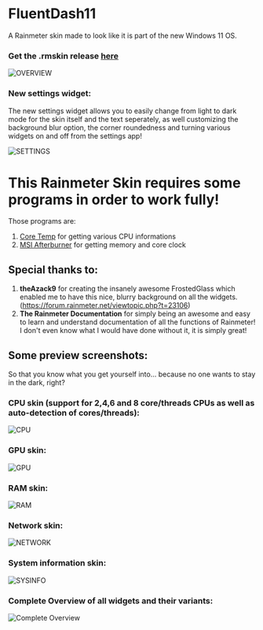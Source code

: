 

# FluentDash11
A Rainmeter skin made to look like it is part of the new Windows 11 OS.

### Get the .rmskin release [here](https://github.com/maze404/FluentDash/releases/tag/v2.1.1)

![OVERVIEW](https://raw.githubusercontent.com/maze404/FluentDash/master/FluentDash11%20Images/LightDarkMode.png "Overview")

### New settings widget:
The new settings widget allows you to easily change from light to dark mode for the skin itself and the text seperately, as well customizing the background blur option, the corner roundedness and turning various widgets on and off from the settings app!

![SETTINGS](https://raw.githubusercontent.com/maze404/FluentDash/master/FluentDash11%20Images/Settings%20Dash.png "Settings")

# This Rainmeter Skin requires some programs in order to work fully!
Those programs are:
1. [Core Temp](https://www.alcpu.com/CoreTemp/Core-Temp-setup.exe) for getting various CPU informations
2. [MSI Afterburner](http://www.guru3d.com/files-get/msi-afterburner-beta-download,33.html) for getting memory and core clock

## Special thanks to:
1. **theAzack9** for creating the insanely awesome FrostedGlass which enabled me to have this nice, blurry background on all the widgets. (https://forum.rainmeter.net/viewtopic.php?t=23106)
2. **The Rainmeter Documentation** for simply being an awesome and easy to learn and understand documentation of all the functions of Rainmeter! I don't even know what I would have done without it, it is simply great!

## Some preview screenshots:
So that you know what you get yourself into... because no one wants to stay in the dark, right?

### CPU skin (support for 2,4,6 and 8 core/threads CPUs as well as auto-detection of cores/threads):
![CPU](https://raw.githubusercontent.com/maze404/FluentDash/FluentDash11/FluentDash11%20Images/CPU%20Dash.png "CPU widget")

### GPU skin:
![GPU](https://raw.githubusercontent.com/maze404/FluentDash/FluentDash11/FluentDash11%20Images/GPU%20Dash.png "GPU widget")

### RAM skin:
![RAM](https://raw.githubusercontent.com/maze404/FluentDash/FluentDash11/FluentDash11%20Images/RAM%20Dash.png "RAM widget")

### Network skin:
![NETWORK](https://raw.githubusercontent.com/maze404/FluentDash/FluentDash11/FluentDash11%20Images/Net%20Dash.png "Network widget")

### System information skin:
![SYSINFO](https://raw.githubusercontent.com/maze404/FluentDash/FluentDash11/FluentDash11%20Images/SysInfo%20Dash.png "System information widget")

### Complete Overview of all widgets and their variants:
![Complete Overview](https://raw.githubusercontent.com/maze404/FluentDash/master/FluentDash11%20Images/FluentDash11%20Full%20Overview.png)
